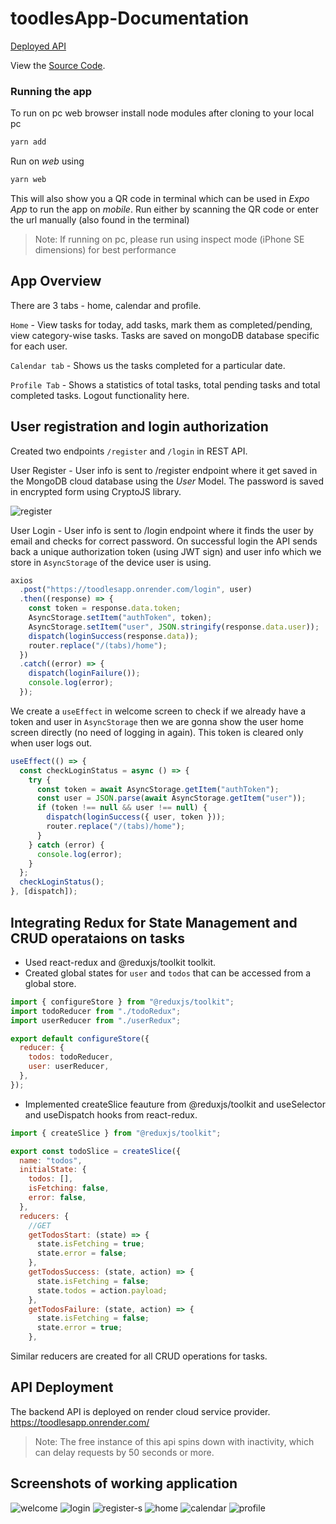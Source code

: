 # toodlesApp-Documentation

[Deployed API](https://toodlesapp.onrender.com)

View the [Source Code](https://github.com/VishalMX3/toodlesApp).

### Running the app

To run on pc web browser install node modules after cloning to your local pc

```bash
yarn add
```

Run on _web_ using

```bash
yarn web
```

This will also show you a QR code in terminal which can be used in _Expo App_ to run the app on _mobile_. Run either by scanning the QR code or enter the url manually (also found in the terminal)

> Note: If running on pc, please run using inspect mode (iPhone SE dimensions) for best performance

## App Overview

There are 3 tabs - home, calendar and profile.

`Home` - View tasks for today, add tasks, mark them as completed/pending, view category-wise tasks. Tasks are saved on mongoDB database specific for each user.

`Calendar tab` - Shows us the tasks completed for a particular date.

`Profile Tab` - Shows a statistics of total tasks, total pending tasks and total completed tasks. Logout functionality here.

## User registration and login authorization

Created two endpoints `/register` and `/login` in REST API.

User Register - User info is sent to /register endpoint where it get saved in the MongoDB cloud database using the _User_ Model. The password is saved in encrypted form using CryptoJS library.

![register](assets/register.png)

User Login - User info is sent to /login endpoint where it finds the user by email and checks for correct password. On successful login the API sends back a unique authorization token (using JWT sign) and user info which we store in `AsyncStorage` of the device user is using.

```javascript
axios
  .post("https://toodlesapp.onrender.com/login", user)
  .then((response) => {
    const token = response.data.token;
    AsyncStorage.setItem("authToken", token);
    AsyncStorage.setItem("user", JSON.stringify(response.data.user));
    dispatch(loginSuccess(response.data));
    router.replace("/(tabs)/home");
  })
  .catch((error) => {
    dispatch(loginFailure());
    console.log(error);
  });
```

We create a `useEffect` in welcome screen to check if we already have a token and user in `AsyncStorage` then we are gonna show the user home screen directly (no need of logging in again). This token is cleared only when user logs out.

```javascript
useEffect(() => {
  const checkLoginStatus = async () => {
    try {
      const token = await AsyncStorage.getItem("authToken");
      const user = JSON.parse(await AsyncStorage.getItem("user"));
      if (token !== null && user !== null) {
        dispatch(loginSuccess({ user, token }));
        router.replace("/(tabs)/home");
      }
    } catch (error) {
      console.log(error);
    }
  };
  checkLoginStatus();
}, [dispatch]);
```

## Integrating Redux for State Management and CRUD operataions on tasks

- Used react-redux and @reduxjs/toolkit toolkit.
- Created global states for `user` and `todos` that can be accessed from a global store.

```javascript
import { configureStore } from "@reduxjs/toolkit";
import todoReducer from "./todoRedux";
import userReducer from "./userRedux";

export default configureStore({
  reducer: {
    todos: todoReducer,
    user: userReducer,
  },
});
```

- Implemented createSlice feauture from @reduxjs/toolkit and useSelector and useDispatch hooks from react-redux.

```javascript
import { createSlice } from "@reduxjs/toolkit";

export const todoSlice = createSlice({
  name: "todos",
  initialState: {
    todos: [],
    isFetching: false,
    error: false,
  },
  reducers: {
    //GET
    getTodosStart: (state) => {
      state.isFetching = true;
      state.error = false;
    },
    getTodosSuccess: (state, action) => {
      state.isFetching = false;
      state.todos = action.payload;
    },
    getTodosFailure: (state, action) => {
      state.isFetching = false;
      state.error = true;
    },
```

Similar reducers are created for all CRUD operations for tasks.

## API Deployment

The backend API is deployed on render cloud service provider.
https://toodlesapp.onrender.com/

> Note: The free instance of this api spins down with inactivity, which can delay requests by 50 seconds or more.

## Screenshots of working application

![welcome](assets/welcome.png) ![login](assets/login.png)
![register-s](assets/register-s.png) ![home](assets/home.png)
![calendar](assets/calendar.png) ![profile](assets/profile.png)
